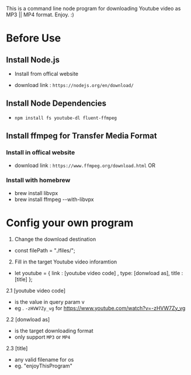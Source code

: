 This is a command line node program for downloading Youtube video as MP3 || MP4 format. Enjoy. :)

# Before Use
## Install Node.js
* Install from offical website
- download link : `https://nodejs.org/en/download/`

## Install Node Dependencies
- `npm install fs youtube-dl fluent-ffmpeg`

## Install ffmpeg for Transfer Media Format
### Install in offical website
- download link : `https://www.ffmpeg.org/download.html` OR

### Install with homebrew
- brew install libvpx
- brew install ffmpeg --with-libvpx
 
# Config your own program
1. Change the download destination 
- const filePath = "./files/";
2. Fill in the target Youtube video inforamtion 
- let youtube = {
	link : [youtube video code] ,
	type: [donwload as],
	title : [title]
};

2.1 [youtube video code] 
- is the value in query param v
- eg . `-zHVW7Zy_vg` for https://www.youtube.com/watch?v=-zHVW7Zy_vg

2.2 [donwload as]
- is the target downloading format
- only support `MP3` or `MP4`

2.3 [title]
- any valid filename for os
- eg. "enjoyThisProgram"

